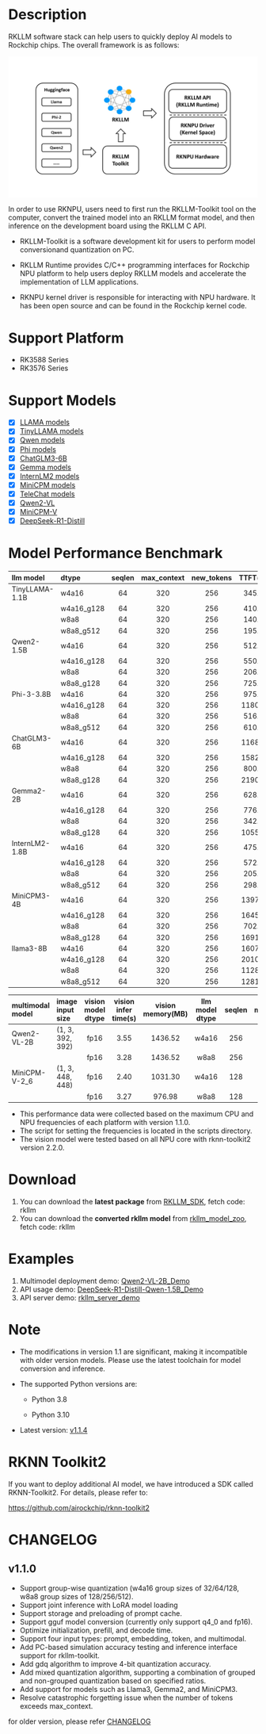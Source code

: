 # Description

  RKLLM software stack can help users to quickly deploy AI models to Rockchip chips. The overall framework is as follows:
    <center class="half">
        <div style="background-color:#ffffff;">
        <img src="res/framework.jpg" title="RKLLM"/>
    </center>

  In order to use RKNPU, users need to first run the RKLLM-Toolkit tool on the computer, convert the trained model into an RKLLM format model, and then inference on the development board using the RKLLM C API.

- RKLLM-Toolkit is a software development kit for users to perform model conversionand quantization on PC.

- RKLLM Runtime provides C/C++ programming interfaces for Rockchip NPU platform to help users deploy RKLLM models and accelerate the implementation of LLM applications.

- RKNPU kernel driver is responsible for interacting with NPU hardware. It has been open source and can be found in the Rockchip kernel code.

# Support Platform

- RK3588 Series
- RK3576 Series

# Support Models

- [x] [LLAMA models](https://huggingface.co/meta-llama) 
- [x] [TinyLLAMA models](https://huggingface.co/TinyLlama) 
- [x] [Qwen models](https://huggingface.co/models?search=Qwen/Qwen)
- [x] [Phi models](https://huggingface.co/models?search=microsoft/phi)
- [x] [ChatGLM3-6B](https://huggingface.co/THUDM/chatglm3-6b/tree/103caa40027ebfd8450289ca2f278eac4ff26405)
- [x] [Gemma models](https://huggingface.co/collections/google/gemma-2-release-667d6600fd5220e7b967f315)
- [x] [InternLM2 models](https://huggingface.co/collections/internlm/internlm2-65b0ce04970888799707893c)
- [x] [MiniCPM models](https://huggingface.co/collections/openbmb/minicpm-65d48bf958302b9fd25b698f)
- [x] [TeleChat models](https://huggingface.co/Tele-AI)
- [x] [Qwen2-VL](https://huggingface.co/Qwen/Qwen2-VL-2B-Instruct)
- [x] [MiniCPM-V](https://huggingface.co/openbmb/MiniCPM-V-2_6)
- [x] [DeepSeek-R1-Distill](https://huggingface.co/collections/deepseek-ai/deepseek-r1-678e1e131c0169c0bc89728d)

# Model Performance Benchmark

| llm model      | dtype      | seqlen | max_context | new_tokens | TTFT(ms) | Tokens/s | memory(G) | platform |
| :------------- | :--------- | :----: | :---------: | :--------: | :------: | :------: | :-------: | :------: |
| TinyLLAMA-1.1B | w4a16      |   64   |     320     |    256     |  345.00  |  21.10   |   0.77    |  RK3576  |
|                | w4a16_g128 |   64   |     320     |    256     |  410.00  |  18.50   |    0.8    |  RK3576  |
|                | w8a8       |   64   |     320     |    256     |  140.46  |  24.21   |   1.25    |  RK3588  |
|                | w8a8_g512  |   64   |     320     |    256     |  195.00  |  20.08   |   1.29    |  RK3588  |
| Qwen2-1.5B     | w4a16      |   64   |     320     |    256     |  512.00  |  14.40   |   1.75    |  RK3576  |
|                | w4a16_g128 |   64   |     320     |    256     |  550.00  |  12.75   |   1.76    |  RK3576  |
|                | w8a8       |   64   |     320     |    256     |  206.00  |  16.46   |   2.47    |  RK3588  |
|                | w8a8_g128  |   64   |     320     |    256     |  725.00  |   7.00   |   2.65    |  RK3588  |
| Phi-3-3.8B     | w4a16      |   64   |     320     |    256     |  975.00  |   6.60   |   2.16    |  RK3576  |
|                | w4a16_g128 |   64   |     320     |    256     | 1180.00  |   5.85   |   2.23    |  RK3576  |
|                | w8a8       |   64   |     320     |    256     |  516.00  |   7.44   |   3.88    |  RK3588  |
|                | w8a8_g512  |   64   |     320     |    256     |  610.00  |   6.13   |   3.95    |  RK3588  |
| ChatGLM3-6B    | w4a16      |   64   |     320     |    256     | 1168.00  |   4.62   |   3.86    |  RK3576  |
|                | w4a16_g128 |   64   |     320     |    256     | 1582.56  |   3.82   |   3.96    |  RK3576  |
|                | w8a8       |   64   |     320     |    256     |  800.00  |   4.95   |   6.69    |  RK3588  |
|                | w8a8_g128  |   64   |     320     |    256     | 2190.00  |   2.70   |   7.18    |  RK3588  |
| Gemma2-2B      | w4a16      |   64   |     320     |    256     |  628.00  |   8.00   |   3.63    |  RK3576  |
|                | w4a16_g128 |   64   |     320     |    256     |  776.20  |   7.40   |   3.63    |  RK3576  |
|                | w8a8       |   64   |     320     |    256     |  342.29  |   9.67   |   4.84    |  RK3588  |
|                | w8a8_g128  |   64   |     320     |    256     | 1055.00  |   5.49   |   5.14    |  RK3588  |
| InternLM2-1.8B | w4a16      |   64   |     320     |    256     |  475.00  |  13.30   |   1.59    |  RK3576  |
|                | w4a16_g128 |   64   |     320     |    256     |  572.00  |  11.95   |   1.62    |  RK3576  |
|                | w8a8       |   64   |     320     |    256     |  205.97  |  15.66   |   2.38    |  RK3588  |
|                | w8a8_g512  |   64   |     320     |    256     |  298.00  |  12.66   |   2.45    |  RK3588  |
| MiniCPM3-4B    | w4a16      |   64   |     320     |    256     | 1397.00  |   4.80   |    2.7    |  RK3576  |
|                | w4a16_g128 |   64   |     320     |    256     | 1645.00  |   4.39   |    2.8    |  RK3576  |
|                | w8a8       |   64   |     320     |    256     |  702.18  |   6.15   |   4.65    |  RK3588  |
|                | w8a8_g128  |   64   |     320     |    256     | 1691.00  |   3.42   |   5.06    |  RK3588  |
| llama3-8B      | w4a16      |   64   |     320     |    256     | 1607.98  |   3.60   |   5.63    |  RK3576  |
|                | w4a16_g128 |   64   |     320     |    256     | 2010.00  |   3.00   |   5.76    |  RK3576  |
|                | w8a8       |   64   |     320     |    256     | 1128.00  |   3.79   |   9.21    |  RK3588  |
|                | w8a8_g512  |   64   |     320     |    256     | 1281.35  |   3.05   |   9.45    |  RK3588  |

| multimodal model | image input size | vision model dtype | vision infer time(s) | vision memory(MB) | llm model dtype | seqlen | max_context | new_tokens | TTFT(ms) | Tokens/s | llm memory(G) | platform |
|:-------------- |:---------- |:------:|:-----------:|:----------:|:--------:|:--------:|:---------:|:--------:|:---------:|:---------:|:---------:|:---------:|
| Qwen2-VL-2B | (1, 3, 392, 392) | fp16 | 3.55 | 1436.52 | w4a16 | 256 | 384 | 128 | 2094.17 | 13.23 | 1.75 | RK3576 |
|                              |    | fp16  | 3.28 | 1436.52 | w8a8 | 256 | 384 | 128 | 856.86 | 16.19 | 2.47 | RK3588 |
| MiniCPM-V-2_6 | (1, 3, 448, 448) | fp16 | 2.40 | 1031.30 | w4a16 | 128 | 256 | 128 | 2997.70 | 3.84 | 5.50 | RK3576 |
|                            |    | fp16  | 3.27 | 976.98 | w8a8 | 128 | 256 | 128 | 1720.60 | 4.13 | 8.88 | RK3588 |

- This performance data were collected based on the maximum CPU and NPU frequencies of each platform with version 1.1.0. 
- The script for setting the frequencies is located in the scripts directory.
- The vision model were tested based on all NPU core with rknn-toolkit2 version 2.2.0.

# Download

1. You can download the **latest package** from [RKLLM_SDK](https://console.zbox.filez.com/l/RJJDmB), fetch code: rkllm
2. You can download the **converted rkllm model**  from [rkllm_model_zoo](https://console.box.lenovo.com/l/l0tXb8), fetch code: rkllm

# Examples

1. Multimodel deployment demo:   [Qwen2-VL-2B_Demo](https://github.com/airockchip/rknn-llm/tree/main/examples/Qwen2-VL-2B_Demo)
2. API usage demo:  [DeepSeek-R1-Distill-Qwen-1.5B_Demo](https://github.com/airockchip/rknn-llm/tree/main/examples/DeepSeek-R1-Distill-Qwen-1.5B_Demo)
3. API server demo:  [rkllm_server_demo](https://github.com/airockchip/rknn-llm/tree/main/examples/rkllm_server_demo)

# Note

- The modifications in version 1.1 are significant, making it incompatible with older version models. Please use the latest toolchain for model conversion and inference.

- The supported Python versions are:
  
  - Python 3.8
  
  - Python 3.10

- Latest version: [ <u>v1.1.4](https://github.com/airockchip/rknn-llm/releases/tag/release-v1.1.4)</u>

# RKNN Toolkit2

If you want to deploy additional AI model, we have introduced a SDK called RKNN-Toolkit2. For details, please refer to:

https://github.com/airockchip/rknn-toolkit2

# CHANGELOG

## v1.1.0

- Support group-wise quantization (w4a16 group sizes of 32/64/128, w8a8 group sizes of 128/256/512).
- Support joint inference with LoRA model loading
- Support storage and preloading of prompt cache.
- Support gguf model conversion (currently only support q4_0 and fp16).
- Optimize initialization, prefill, and decode time.
- Support four input types: prompt, embedding, token, and multimodal.
- Add PC-based simulation accuracy testing and inference interface support for rkllm-toolkit.
- Add gdq algorithm to improve 4-bit quantization accuracy.
- Add mixed quantization algorithm, supporting a combination of grouped and non-grouped quantization based on specified ratios.
- Add support for models such as Llama3, Gemma2, and MiniCPM3.
- Resolve catastrophic forgetting issue when the number of tokens exceeds max_context.

for older version, please refer [CHANGELOG](CHANGELOG.md)